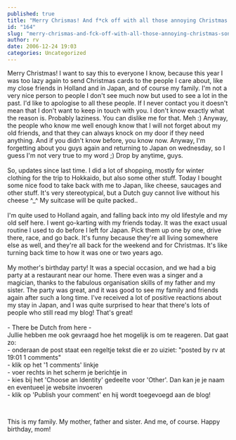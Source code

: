 ```yaml
---
published: true
title: "Merry Chrismas! And f*ck off with all those annoying Christmas songs...."
id: "164"
slug: "merry-chrismas-and-fck-off-with-all-those-annoying-christmas-songs"
author: rv
date: 2006-12-24 19:03
categories: Uncategorized
---
```

Merry Christmas! I want to say this to everyone I know, because this year I was too lazy again to send Christmas cards to the people I care about, like my close friends in Holland and in Japan, and of course my family. I'm not a very nice person to people I don't see much now but used to see a lot in the past. I'd like to apologise to all these people. If I never contact you it doesn't mean that I don't want to keep in touch with you. I don't know exactly what the reason is. Probably laziness. You can dislike me for that. Meh :) Anyway, the people who know me well enough know that I will not forget about my old friends, and that they can always knock on my door if they need anything. And if you didn't know before, you know now. Anyway, I'm forgetting about you guys again and returning to Japan on wednesday, so I guess I'm not very true to my word ;) Drop by anytime, guys.<br /><br />So, updates since last time. I did a lot of shopping, mostly for winter clothing for the trip to Hokkaido, but also some other stuff. Today I bought some nice food to take back with me to Japan, like cheese, saucages and other stuff. It's very stereotypical, but a Dutch guy cannot live without his cheese ^_^ My suitcase will be quite packed..<br /><br />I'm quite used to Holland again, and falling back into my old lifestyle and my old self here. I went go-karting with my friends today. It was the exact usual routine I used to do before I left for Japan. Pick them up one by one, drive there, race, and go back. It's funny because they're all living somewhere else as well, and they're all back for the weekend and for Christmas. It's like turning back time to how it was one or two years ago.<br /><br />My mother's birthday party! It was a special occasion, and we had a big party at a restaurant near our home. There even was a singer and a magician, thanks to the fabulous organisation skills of my father and my sister. The party was great, and it was good to see my family and friends again after such a long time. I've received a lot of positive reactions about my stay in Japan, and I was quite surprised to hear that there's lots of people who still read my blog! That's great!<br /><br />- There be Dutch from here -<br />Jullie hebben me ook gevraagd hoe het mogelijk is om te reageren. Dat gaat zo:<br />- onderaan de post staat een regeltje tekst die er zo uiziet: "posted by rv at 19:01  1 comments"<br />- klik op het '1 comments' linkje<br />- voer rechts in het scherm je berichtje in<br />- kies bij het 'Choose an Identity' gedeelte voor 'Other'. Dan kan je je naam en eventueel je website invoeren<br />- klik op 'Publish your comment' en hij wordt toegevoegd aan de blog!<br /><br /><br /><a href="http://bp1.blogger.com/_RIq3e2nKDHo/RY7POQlQJjI/AAAAAAAAAIo/d6SE2_9lWtg/s1600-h/Family.jpg"><img style="display:block;text-align:center;cursor:pointer;margin:0 auto 10px;" src="http://bp1.blogger.com/_RIq3e2nKDHo/RY7POQlQJjI/AAAAAAAAAIo/d6SE2_9lWtg/s400/Family.jpg" alt="" border="0" /></a>This is my family. My mother, father and sister. And me, of course. Happy birthday, mom!